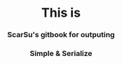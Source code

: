 
<center>
    <h1> This is </h1>
    <h3> ScarSu's gitbook for outputing</h3>
    <h3> Simple & Serialize</h3>
</center>